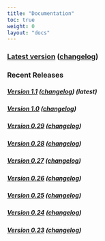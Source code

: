 ```yaml
---
title: "Documentation"
toc: true
weight: 0
layout: "docs"
---
```


### [Latest version](/docs/latest/) ([changelog](/docs/latest/overview/changelog.html))

### Recent Releases

##### [Version 1.1](/docs/1.1/) ([changelog](/docs/1.1/overview/changelog.html)) (latest)

##### [Version 1.0](/docs/1.0/) ([changelog](/docs/1.0/overview/changelog.html))

##### [Version 0.29](/docs/0.29/) ([changelog](/docs/0.29/overview/changelog.html))

##### [Version 0.28](/docs/0.28/) ([changelog](/docs/0.28/overview/changelog.html))

##### [Version 0.27](/docs/0.27/) ([changelog](/docs/0.27/overview/changelog.html))

##### [Version 0.26](/docs/0.26/) ([changelog](/docs/0.26/overview/changelog.html))

##### [Version 0.25](/docs/0.25/) ([changelog](/docs/0.25/overview/changelog.html))

##### [Version 0.24](/docs/0.24/) ([changelog](/docs/0.24/overview/changelog.html))

##### [Version 0.23](/docs/0.23/) ([changelog](/docs/0.23/overview/changelog.html))
